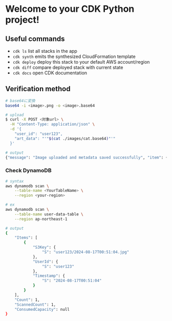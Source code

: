 
# Welcome to your CDK Python project!

## Useful commands

 * `cdk ls`          list all stacks in the app
 * `cdk synth`       emits the synthesized CloudFormation template
 * `cdk deploy`      deploy this stack to your default AWS account/region
 * `cdk diff`        compare deployed stack with current state
 * `cdk docs`        open CDK documentation

## Verification method

```bash
# base64に変換
base64 -i <image>.png -o <image>.base64

# upload
$ curl -X POST <対象url> \
  -H "Content-Type: application/json" \
  -d '{
    "user_id": "user123",
    "art_data": "'"$(cat ./images/cat.base64)"'"
  }'

# output
{"message": "Image uploaded and metadata saved successfully", "item": {"UserId": "user123", "Timestamp": "2024-08-17T01:25:43", "S3Key": "user123/2024-08-17T01:25:43.png"}
```

### Check DynamoDB

```bash
# syntax
aws dynamodb scan \
    --table-name <YourTableName> \
    --region <your-region>

# ex
aws dynamodb scan \
    --table-name user-data-table \
    --region ap-northeast-1

# output
{
    "Items": [
        {
            "S3Key": {
                "S": "user123/2024-08-17T00:51:04.jpg"
            },
            "UserId": {
                "S": "user123"
            },
            "Timestamp": {
                "S": "2024-08-17T00:51:04"
            }
        }
    ],
    "Count": 1,
    "ScannedCount": 1,
    "ConsumedCapacity": null
}
```
